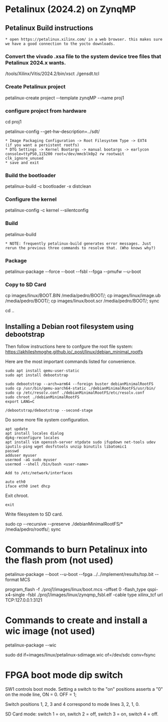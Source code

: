 # Petalinux (2024.2) on ZynqMP

## Petalinux Build instructions

    * open https://petalinux.xilinx.com/ in a web browser. this makes sure we have a good connection to the yocto downloads.

### Convert the vivado .xsa file to the system device tree files that Petalinux 2024.x wants.

/tools/Xilinx/Vitis/2024.2/bin/xsct ./gensdt.tcl

### Create Petalinux project

petalinux-create project --template zynqMP --name proj1

### configure project from hardware

cd proj1

petalinux-config --get-hw-description=../sdt/

    * Image Packaging Configuration -> Root Filesystem Type -> EXT4                         (if you want a persistent rootfs)
    * DTG Settings -> Kernel Bootargs -> manual bootargs -> earlycon console=ttyPS0,115200 root=/dev/mmcblk0p2 rw rootwait clk_ignore_unused
    * save and exit

### Build the bootloader

petalinux-build -c bootloader -x distclean

### Configure the kernel

petalinux-config -c kernel --silentconfig

### Build

petalinux-build

    * NOTE: frequently petalinux-build generates error messages. Just rerun the previous three commands to resolve that. (Who knows why?)

### Package 

petalinux-package --force --boot --fsbl --fpga --pmufw --u-boot

### Copy to SD Card

cp images/linux/BOOT.BIN /media/pedro/BOOT/; cp images/linux/image.ub /media/pedro/BOOT/; cp images/linux/boot.scr /media/pedro/BOOT/; sync

cd ..


## Installing a Debian root filesystem using debootstrap
Then follow instructions here to confgure the root file system: https://akhileshmoghe.github.io/_post/linux/debian_minimal_rootfs

Here are the most important commands listed for convenience. 

    sudo apt install qemu-user-static
    sudo apt install debootstrap

    sudo debootstrap --arch=arm64 --foreign buster debianMinimalRootFS
    sudo cp /usr/bin/qemu-aarch64-static ./debianMinimalRootFS/usr/bin/
    sudo cp /etc/resolv.conf ./debianMinimalRootFS/etc/resolv.conf
    sudo chroot ./debianMinimalRootFS
    export LANG=C

    /debootstrap/debootstrap --second-stage


Do some more file system configuration.

    apt update
    apt install locales dialog
    dpkg-reconfigure locales
    apt install vim openssh-server ntpdate sudo ifupdown net-tools udev iputils-ping wget dosfstools unzip binutils libatomic1
    passwd
    adduser myuser
    usermod -aG sudo myuser
    usermod --shell /bin/bash <user-name>

    Add to /etc/network/interfaces

    auto eth0
    iface eth0 inet dhcp

Exit chroot.

    exit

Write filesystem to SD card.

sudo cp --recursive --preserve ./debianMinimalRootFS/* /media/pedro/rootfs/; sync





# Commands to burn Petalinux into the flash prom (not used)

petalinux-package --boot --u-boot --fpga ../../implement/results/top.bit --format MCS

program_flash -f ./proj1/images/linux/boot.mcs -offset 0 -flash_type qspi-x4-single -fsbl ./proj1/images/linux/zynqmp_fsbl.elf -cable type xilinx_tcf url TCP:127.0.0.1:3121



# Commands to create and install a wic image (not used)

petalinux-package --wic

sudo dd if=images/linux/petalinux-sdimage.wic of=/dev/sdc conv=fsync


# FPGA boot mode dip switch

SW1 controls boot mode. Setting a switch to the "on" positions asserts a "0" on the mode line, ON = 0. OFF = 1;

Switch positions 1, 2, 3 and 4 correspond to mode lines 3, 2, 1, 0.

SD Card mode: switch 1 = on, switch 2 = off, switch 3 = on, switch 4 = off.

